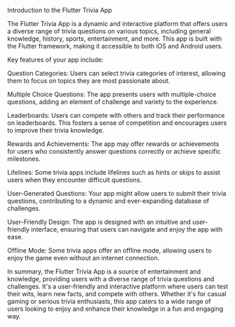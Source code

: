 Introduction to the Flutter Trivia App

The Flutter Trivia App is a dynamic and interactive platform that offers users a diverse range of trivia questions on various topics, including general knowledge, history, sports, entertainment, and more. This app is built with the Flutter framework, making it accessible to both iOS and Android users.

Key features of your app include:

Question Categories: Users can select trivia categories of interest, allowing them to focus on topics they are most passionate about.

Multiple Choice Questions: The app presents users with multiple-choice questions, adding an element of challenge and variety to the experience.

Leaderboards: Users can compete with others and track their performance on leaderboards. This fosters a sense of competition and encourages users to improve their trivia knowledge.

Rewards and Achievements: The app may offer rewards or achievements for users who consistently answer questions correctly or achieve specific milestones.

Lifelines: Some trivia apps include lifelines such as hints or skips to assist users when they encounter difficult questions.

User-Generated Questions: Your app might allow users to submit their trivia questions, contributing to a dynamic and ever-expanding database of challenges.

User-Friendly Design: The app is designed with an intuitive and user-friendly interface, ensuring that users can navigate and enjoy the app with ease.

Offline Mode: Some trivia apps offer an offline mode, allowing users to enjoy the game even without an internet connection.

In summary, the Flutter Trivia App is a source of entertainment and knowledge, providing users with a diverse range of trivia questions and challenges. It's a user-friendly and interactive platform where users can test their wits, learn new facts, and compete with others. Whether it's for casual gaming or serious trivia enthusiasts, this app caters to a wide range of users looking to enjoy and enhance their knowledge in a fun and engaging way.
